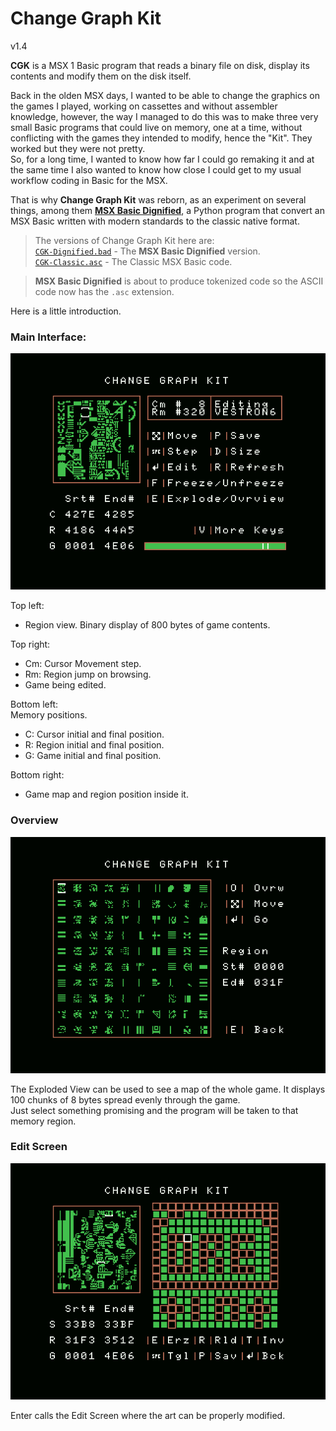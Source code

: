 # Change Graph Kit  
v1.4

**CGK** is a MSX 1 Basic program that reads a binary file on disk, display its contents and modify them on the disk itself.  

Back in the olden MSX days, I wanted to be able to change the graphics on the games I played, working on cassettes and without assembler knowledge, however, the way I managed to do this was to make three very small Basic programs that could live on memory, one at a time, without conflicting with the games they intended to modify, hence the "Kit". They worked but they were not pretty.  
So, for a long time, I wanted to know how far I could go remaking it and at the same time I also wanted to know how close I could get to my usual workflow coding in Basic for the MSX.  

That is why **Change Graph Kit** was reborn, as an experiment on several things, among them [**MSX Basic Dignified**](https://github.com/farique1/msx-basic-dignified), a Python program that convert an MSX Basic written with modern standards to the classic native format.   

> The versions of Change Graph Kit here are:  
>[`CGK-Dignified.bad`](https://github.com/farique1/Change-Graph-Kit/blob/master/CGK-Dignified.bad) - The **MSX Basic Dignified** version.    
>[`CGK-Classic.asc`](https://github.com/farique1/Change-Graph-Kit/blob/master/CGK-Classic.asc) - The Classic MSX Basic code.  

>**MSX Basic Dignified** is about to produce tokenized code so the ASCII code now has the `.asc` extension.  

Here is a little introduction.  

### Main Interface:  
![# Main Interface](https://github.com/farique1/Change-Graph-Kit/blob/master/Images/Main%20Interface.png)  

Top left:  
- Region view. Binary display of 800 bytes of game contents.  

Top right:  
- Cm: Cursor Movement step.  
- Rm: Region jump on browsing.  
- Game being edited.  

Bottom left:  
Memory positions.  
- C: Cursor initial and final position.  
- R: Region initial and final position.  
- G: Game initial and final position.  

Bottom right:  
- Game map and region position inside it.  


### Overview  
![# Overview](https://github.com/farique1/Change-Graph-Kit/blob/master/Images/Overview.png)  

The Exploded View can be used to see a map of the whole game. It displays 100 chunks of 8 bytes spread evenly through the game.  
 Just select something promising and the program will be taken to that memory region.  

### Edit Screen  
![# Edit Screen](https://github.com/farique1/Change-Graph-Kit/blob/master/Images/Edit%20Screen.png)     

Enter calls the Edit Screen where the art can be properly modified.  
